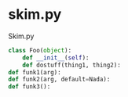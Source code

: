 # skim.py

Skim.py 

```python
class Foo(object):
    def __init__(self):
    def dostuff(thing1, thing2):
def funk1(arg):
def funk2(arg, default=Nada):
def funk3():
```
